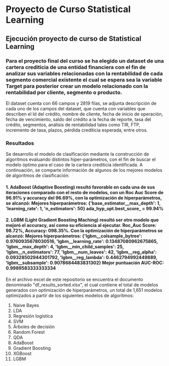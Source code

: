 # Proyecto de Curso Statistical Learning
## Ejecución proyecto de curso de Statistical Learning
### Para el proyecto final del curso se ha elegido un dataset de una cartera crediticia de una entidad financiera con el fin de analizar sus variables relacionadas con la rentabilidad de cada segmento comercial existente el cual se espera sea la variable Target para posterior crear un modelo relacionado con la rentabilidad por cliente, segmento o producto.

El dataset cuenta con 66 campos y 2819 filas, se adjunta descripción de cada uno de los campos del dataset, que cuenta con variables que describen el Id del crédito, nombre de cliente, fecha de inicio de operación, fecha de vencimiento, saldo del crédito a la fecha de reporte, tasa del crédito, segmentos, análisis de rentabilidad tales como TIR, FTP, incremento de tasa, plazos, pérdida crediticia esperada, entre otros.

### Resultados
Se desarrollo el modelo de clasificación mediante la construcción de algoritmos evaluando distintos hiper-parámetros, con el fin de buscar el modelo óptimo para el caso de la cartera crediticia identificada. A continuación, se comparte información de algunos de los mejores modelos de algoritmos de clasificación:

#### 1. AdaBoost (Adaptive Boosting) resultó favorable en cada una de sus iteraciones comparado con el resto de modelos, con un Roc Auc Score de 96.91% y accuracy del 96.69%, con la optimización de hiperparámetros, se alcanzó: Mejores hiperparámetros: {'base_estimator__max_depth': 1, 'learning_rate': 1, 'n_estimators': 50} ada_hyp_opt.best_score_ = 99.94%
#### 2. LGBM (Light Gradient Boosting Maching) resultó ser otro modelo que mejoró el accuracy, así como su eficiencia al ejecutar.  Roc_Auc Score: 98.72%, Accuracy: 098.35%. Con la optimización de hiperparámetros se alcanzó: Mejores hiperparámetros: {'lgbm__colsample_bytree': 0.9760935678030516, 'lgbm__learning_rate': 0.13487080962675865, 'lgbm__max_depth': 4, 'lgbm__min_child_samples': 25, 'lgbm__n_estimators': 77, 'lgbm__num_leaves': 42, 'lgbm__reg_alpha': 0.09328502944301792, 'lgbm__reg_lambda': 0.4462794992449889, 'lgbm__subsample': 0.9078684483831302} Mejor puntuación AUC-ROC: 0.9989583333333334

En el archivo excel de este repositorio se encuentra el documento denominado "df_results_sorted.xlsx", el cual contiene el total de modelos generados con optimización de hiperparámetros, un total de 1,651 modelos optimizados a partir de los siguientes modelos de algoritmos:
1. Naive Bayes
2. LDA
3. Regresión logística
4. SVM
5. Árboles de decisión
6. Random Forest
7. QDA
8. AdaBoost
9. Gradient Boosting
10. XGBoost
11. LGBM
